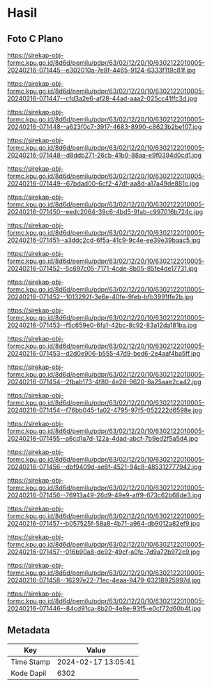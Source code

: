 # Hasil

## Foto C Plano

https://sirekap-obj-formc.kpu.go.id/8d6d/pemilu/pdpr/63/02/12/20/10/6302122010005-20240216-071445--e302010a-7e8f-4465-9124-6333f119c81f.jpg

https://sirekap-obj-formc.kpu.go.id/8d6d/pemilu/pdpr/63/02/12/20/10/6302122010005-20240216-071447--cfd3a2e6-af28-44ad-aaa2-025cc41ffc3d.jpg

https://sirekap-obj-formc.kpu.go.id/8d6d/pemilu/pdpr/63/02/12/20/10/6302122010005-20240216-071448--a623f0c7-3917-4683-8990-c8623b2be107.jpg

https://sirekap-obj-formc.kpu.go.id/8d6d/pemilu/pdpr/63/02/12/20/10/6302122010005-20240216-071448--d8ddb271-26cb-41b0-88aa-e9f0394d0cd1.jpg

https://sirekap-obj-formc.kpu.go.id/8d6d/pemilu/pdpr/63/02/12/20/10/6302122010005-20240216-071449--67bdad00-6cf2-47df-aa8d-a17a49de881c.jpg

https://sirekap-obj-formc.kpu.go.id/8d6d/pemilu/pdpr/63/02/12/20/10/6302122010005-20240216-071450--eedc2064-39c6-4bd5-9fab-c997016b724c.jpg

https://sirekap-obj-formc.kpu.go.id/8d6d/pemilu/pdpr/63/02/12/20/10/6302122010005-20240216-071451--a3ddc2cd-6f5a-41c9-9c4e-ee39e39baac5.jpg

https://sirekap-obj-formc.kpu.go.id/8d6d/pemilu/pdpr/63/02/12/20/10/6302122010005-20240216-071452--5c697c05-7171-4cde-8b05-85fe4de17731.jpg

https://sirekap-obj-formc.kpu.go.id/8d6d/pemilu/pdpr/63/02/12/20/10/6302122010005-20240216-071452--1013292f-3e6e-40fe-9feb-bfb3991ffe2b.jpg

https://sirekap-obj-formc.kpu.go.id/8d6d/pemilu/pdpr/63/02/12/20/10/6302122010005-20240216-071453--f5c659e0-6fa1-42bc-8c92-83a12da181ba.jpg

https://sirekap-obj-formc.kpu.go.id/8d6d/pemilu/pdpr/63/02/12/20/10/6302122010005-20240216-071453--d2d0e906-b555-47d9-bed6-2e4aaf4ba5ff.jpg

https://sirekap-obj-formc.kpu.go.id/8d6d/pemilu/pdpr/63/02/12/20/10/6302122010005-20240216-071454--2fbab173-4f80-4e28-9620-8a25aae2ca42.jpg

https://sirekap-obj-formc.kpu.go.id/8d6d/pemilu/pdpr/63/02/12/20/10/6302122010005-20240216-071454--f76bb045-1a02-4795-97f5-052222d6598e.jpg

https://sirekap-obj-formc.kpu.go.id/8d6d/pemilu/pdpr/63/02/12/20/10/6302122010005-20240216-071455--a6cd1a7d-122a-4dad-abcf-7b9ed2f5a5d4.jpg

https://sirekap-obj-formc.kpu.go.id/8d6d/pemilu/pdpr/63/02/12/20/10/6302122010005-20240216-071456--dbf9409d-ae6f-4521-94c8-485312777942.jpg

https://sirekap-obj-formc.kpu.go.id/8d6d/pemilu/pdpr/63/02/12/20/10/6302122010005-20240216-071456--76913a49-26d9-49e9-aff9-673c62b68de3.jpg

https://sirekap-obj-formc.kpu.go.id/8d6d/pemilu/pdpr/63/02/12/20/10/6302122010005-20240216-071457--b057525f-58a8-4b71-a964-db9012a82ef9.jpg

https://sirekap-obj-formc.kpu.go.id/8d6d/pemilu/pdpr/63/02/12/20/10/6302122010005-20240216-071457--016b90a8-de92-49cf-a0fc-7d9a72b972c9.jpg

https://sirekap-obj-formc.kpu.go.id/8d6d/pemilu/pdpr/63/02/12/20/10/6302122010005-20240216-071458--16297e22-71ec-4eaa-9479-63218925997d.jpg

https://sirekap-obj-formc.kpu.go.id/8d6d/pemilu/pdpr/63/02/12/20/10/6302122010005-20240216-071446--84cd91ca-8b20-4e8e-93f5-e0cf72d60b4f.jpg


## Metadata

| Key        | Value               |
| ---------- | ------------------- |
| Time Stamp | 2024-02-17 13:05:41 |
| Kode Dapil | 6302                |




